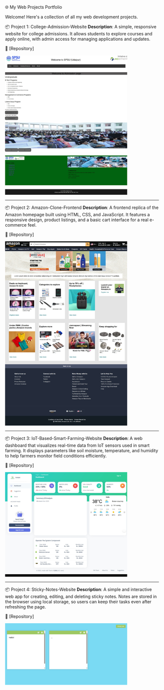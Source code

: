 🌐 My Web Projects Portfolio

Welcome! Here's a collection of all my web development projects.

📦 Project 1: College-Admission-Website
**Description**: A simple, responsive website for college admissions. It allows students to explore courses and apply online, with admin access for managing applications and updates.
 
📂 [Repository]

[<img src="./Screenshot_11-4-2025_153635_.jpeg" alt="Preview" width="400"/>](https://github.com/ayushmanji/College-Admission-Website.git)

---

📦 Project 2: Amazon-Clone-Frontend
**Description**: A frontend replica of the Amazon homepage built using HTML, CSS, and JavaScript. It features a responsive design, product listings, and a basic cart interface for a real e-commerce feel.
 
📂 [Repository]

[<img src="./Screenshot_11-4-2025_161124_.jpeg" alt="Preview" width="400"/>](https://github.com/ayushmanji/Amazon-Clone-Frontend.git)

---

📦 Project 3: IoT-Based-Smart-Farming-Website
**Description**:  A web dashboard that visualizes real-time data from IoT sensors used in smart farming. It displays parameters like soil moisture, temperature, and humidity to help farmers monitor field conditions efficiently.
 
📂 [Repository]

[<img src="./Screenshot_11-4-2025_161527_.jpeg" alt="Preview" width="400"/>](https://github.com/ayushmanji/IoT-Based-Smart-Farming-Website.git)


---

📦 Project 4: Sticky-Notes-Website
**Description**:  A simple and interactive web app for creating, editing, and deleting sticky notes. Notes are stored in the browser using local storage, so users can keep their tasks even after refreshing the page.
 
📂 [Repository]

[<img src="./Screenshot_11-4-2025_164016_.jpeg" alt="Preview" width="400"/>](https://github.com/ayushmanji/Sticky-Notes-Website.git)
